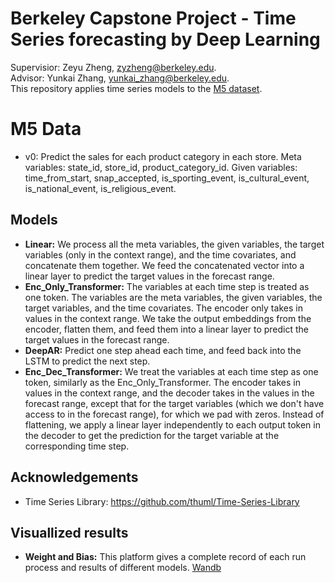 # Berkeley Capstone Project - Time Series forecasting by Deep Learning
Supervisior: Zeyu Zheng, zyzheng@berkeley.edu. \
Advisor: Yunkai Zhang, yunkai_zhang@berkeley.edu. \
This repository applies time series models to the [M5 dataset](https://www.kaggle.com/competitions/m5-forecasting-accuracy).

# M5 Data
- v0: Predict the sales for each product category in each store.
Meta variables: state_id, store_id, product_category_id.
Given variables: time_from_start, snap_accepted, is_sporting_event, is_cultural_event, is_national_event, is_religious_event.

## Models
- **Linear:** We process all the meta variables, the given variables, the target variables (only in the context range),
and the time covariates, and concatenate them together. We feed the concatenated vector into a linear layer to predict 
the target values in the forecast range.
- **Enc_Only_Transformer:** The variables at each time step is treated as one token. The variables
are the meta variables, the given variables, the target variables, and the time covariates.
The encoder only takes in values in the context range. We take the output embeddings from the encoder,
flatten them, and feed them into a linear layer to predict the target values in the forecast range.
- **DeepAR:** Predict one step ahead each time, and feed back into the LSTM to predict the next step.
- **Enc_Dec_Transformer:** We treat the variables at each time step as one token,
similarly as the Enc_Only_Transformer. The encoder takes in values in the context range, and the decoder
takes in the values in the forecast range, except that for the target variables (which we don't have access to 
in the forecast range), for which we pad with zeros. Instead of flattening, we apply a linear layer 
independently to each output token in the decoder to get the prediction for the target variable at
the corresponding time step.

## Acknowledgements
- Time Series Library: https://github.com/thuml/Time-Series-Library

## Visuallized results
- **Weight and Bias:** This platform gives a complete record of each run process and results of different models. [Wandb](https://wandb.ai/zhimingfan-university-of-california-berkeley/capstone?nw=nwuserzhimingfan)
